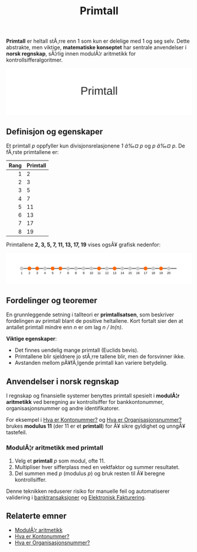 ﻿---
title: "Primtall"
meta_title: "Primtall"
meta_description: '**Primtall** er heltall stÃ¸rre enn 1 som kun er delelige med 1 og seg selv. Dette abstrakte, men viktige, **matematiske konseptet** har sentrale anvendelser i ...'
slug: primtall
type: blog
layout: pages/single
---

**Primtall** er heltall stÃ¸rre enn 1 som kun er delelige med 1 og seg selv. Dette abstrakte, men viktige, **matematiske konseptet** har sentrale anvendelser i **norsk regnskap**, sÃ¦rlig innen modulÃ¦r aritmetikk for kontrollsifferalgoritmer.

![Primtall](primtall-image.svg)

## Definisjon og egenskaper

Et primtall *p* oppfyller kun divisjonsrelasjonene *1 â‰¤ p* og *p â‰¤ p*. De fÃ¸rste primtallene er:

| Rang | Primtall |
|-----:|:---------|
| 1    | 2        |
| 2    | 3        |
| 3    | 5        |
| 4    | 7        |
| 5    | 11       |
| 6    | 13       |
| 7    | 17       |
| 8    | 19       |

Primtallene **2, 3, 5, 7, 11, 13, 17, 19** vises ogsÃ¥ grafisk nedenfor:

![Primetallsekvens fra 1 til 20](primtall-sekvens.svg)

## Fordelinger og teoremer

En grunnleggende setning i tallteori er **primtallsatsen**, som beskriver fordelingen av primtall blant de positive heltallene. Kort fortalt sier den at antallet primtall mindre enn *n* er om lag *n / ln(n)*.

**Viktige egenskaper**:

* Det finnes uendelig mange primtall (Euclids bevis).
* Primtallene blir sjeldnere jo stÃ¸rre tallene blir, men de forsvinner ikke.
* Avstanden mellom pÃ¥fÃ¸lgende primtall kan variere betydelig.

## Anvendelser i norsk regnskap

I regnskap og finansielle systemer benyttes primtall spesielt i **modulÃ¦r aritmetikk** ved beregning av kontrollsiffer for bankkontonummer, organisasjonsnummer og andre identifikatorer.

For eksempel i [Hva er Kontonummer?](/blogs/regnskap/hva-er-kontonummer "Hva er Kontonummer? Struktur og Kontrollsiffer i Norge") og [Hva er Organisasjonsnummer?](/blogs/regnskap/hva-er-organisasjonsnummer "Hva er Organisasjonsnummer? Unike IDer for Norske Selskaper") brukes **modulus 11** (der 11 er et **primtall**) for Ã¥ sikre gyldighet og unngÃ¥ tastefeil.

### ModulÃ¦r aritmetikk med primtall

1. Velg et **primtall** *p* som modul, ofte 11.
2. Multipliser hver sifferplass med en vektfaktor og summer resultatet.
3. Del summen med *p* (modulus *p*) og bruk resten til Ã¥ beregne kontrollsiffer.

Denne teknikken reduserer risiko for manuelle feil og automatiserer validering i [banktransaksjoner](/blogs/regnskap/hva-er-banktransaksjoner "Hva er Banktransaksjoner? Komplett Guide til Bankoperasjoner og RegnskapsfÃ¸ring") og [Elektronisk Fakturering](/blogs/regnskap/hva-er-elektronisk-fakturering "Hva er Elektronisk Fakturering? Komplett Guide til Digitale FakturalÃ¸sninger").

## Relaterte emner

* [ModulÃ¦r aritmetikk](/blogs/regnskap/hva-er-matematikk "ModulÃ¦r Aritmetikk “ Oversikt over aritmetiske operasjoner i regnskap")
* [Hva er Kontonummer?](/blogs/regnskap/hva-er-kontonummer "Hva er Kontonummer? Struktur og Kontrollsiffer i Norge")
* [Hva er Organisasjonsnummer?](/blogs/regnskap/hva-er-organisasjonsnummer "Hva er Organisasjonsnummer? Unike IDer for Norske Selskaper")






